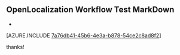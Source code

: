 ## OpenLocalization Workflow Test MarkDown
* 

[AZURE.INCLUDE [7a76db41-45b6-4e3a-b878-54ce2c8ad8f2](calleeMd1.md)]

 
thanks!
